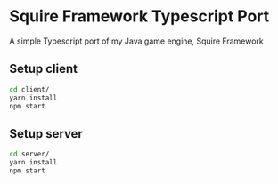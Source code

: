 # Squire Framework Typescript Port

A simple Typescript port of my Java game engine, Squire Framework

## Setup client
```bash
cd client/
yarn install
npm start
```

## Setup server
```bash
cd server/
yarn install
npm start
```
